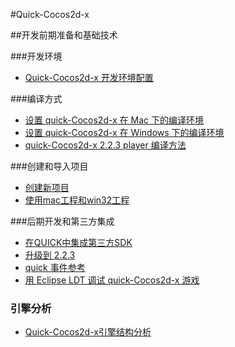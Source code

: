 #Quick-Cocos2d-x

##开发前期准备和基础技术

###开发环境

- [Quick-Cocos2d-x 开发环境配置](../../../tutorial/framework/quick/chap1/zh.md)

###编译方式

- [设置 quick-Cocos2d-x 在 Mac 下的编译环境](../../../manual/framework/quick/how-to/setup_development_environment_on_mac/zh.md)
- [设置 quick-Cocos2d-x 在 Windows 下的编译环境](../../../manual/framework/quick/how-to/setup_development_environment_on_windows/zh.md)
- [quick-Cocos2d-x 2.2.3 player 编译方法](../../../manual/framework/quick/how-to/compile_qt_player/zh.md)

###创建和导入项目

- [创建新项目](../../../manual/framework/quick/how-to/get_started_create_new_project/zh.md)
- [使用mac工程和win32工程](../../../manual/framework/quick/how-to/use-project-mac-and-win/zh.md)

###后期开发和第三方集成
- [在QUICK中集成第三方SDK](../../../manual/framework/quick/how-to/integration_third_party_sdk/zh.md)
- [升级到 2.2.3](../../../manual/framework/quick/how-to/upgrade-to-2_2_3/zh.md)
- [quick 事件参考](../../../manual/framework/quick/reference/events-in-quick/zh.md)
- [用 Eclipse LDT 调试 quick-Cocos2d-x 游戏](../../../manual/framework/quick/how-to/debug_with_eclipse_ldt/zh.md)

### 引擎分析
- [Quick-Cocos2d-x引擎结构分析](../../../tutorial/framework/quick/quick-file-system/zh.md)